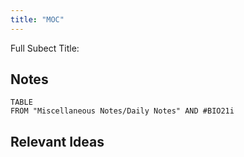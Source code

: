 ```yaml
---
title: "MOC"
---
```

Full Subect Title: 

## Notes
```dataview
TABLE
FROM "Miscellaneous Notes/Daily Notes" AND #BIO21i
```

## Relevant Ideas